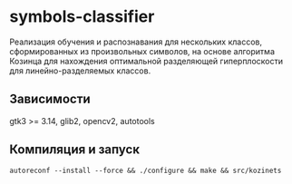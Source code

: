 # symbols-classifier
Реализация обучения и распознавания для нескольких классов, сформированных из произвольных символов, на основе алгоритма Козинца для нахождения оптимальной разделяющей гиперплоскости для линейно-разделяемых классов.

## Зависимости
gtk3 >= 3.14, glib2, opencv2, autotools

## Компиляция и запуск
``` autoreconf --install --force && ./configure && make && src/kozinets ```
